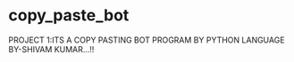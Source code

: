 # copy_paste_bot
 PROJECT 1:ITS A COPY PASTING BOT PROGRAM BY PYTHON LANGUAGE
 <BR>
BY-SHIVAM KUMAR...!!
